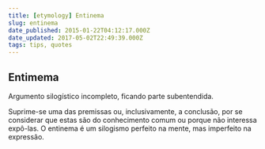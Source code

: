```yaml
---
title: [etymology] Entinema
slug: entinema
date_published: 2015-01-22T04:12:17.000Z
date_updated: 2017-05-02T22:49:39.000Z
tags: tips, quotes
---
```


## Entimema

Argumento silogístico incompleto, ficando parte subentendida.

Suprime-se uma das premissas ou, inclusivamente, a conclusão, por se considerar que estas são do conhecimento comum ou porque não interessa expô-las. O entinema é um silogismo perfeito na mente, mas imperfeito na expressão.
